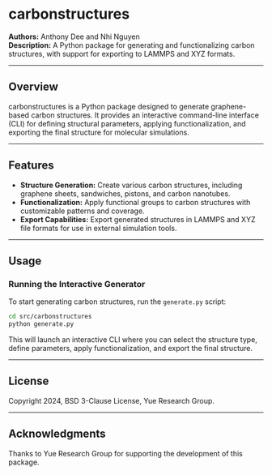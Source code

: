 # carbonstructures

**Authors:** Anthony Dee and Nhi Nguyen  
**Description:** A Python package for generating and functionalizing carbon structures, with support for exporting to LAMMPS and XYZ formats.

---

## **Overview**

carbonstructures is a Python package designed to generate graphene-based carbon structures. It provides an interactive command-line interface (CLI) for defining structural parameters, applying functionalization, and exporting the final structure for molecular simulations.

---

## **Features**
- **Structure Generation:** Create various carbon structures, including graphene sheets, sandwiches, pistons, and carbon nanotubes.
- **Functionalization:** Apply functional groups to carbon structures with customizable patterns and coverage.
- **Export Capabilities:** Export generated structures in LAMMPS and XYZ file formats for use in external simulation tools.

---

## **Usage**
### **Running the Interactive Generator**
To start generating carbon structures, run the `generate.py` script:

```bash
cd src/carbonstructures
python generate.py
```

This will launch an interactive CLI where you can select the structure type, define parameters, apply functionalization, and export the final structure.

---

## **License**
Copyright 2024, BSD 3-Clause License, Yue Research Group.

---

## **Acknowledgments**
Thanks to Yue Research Group for supporting the development of this package.
